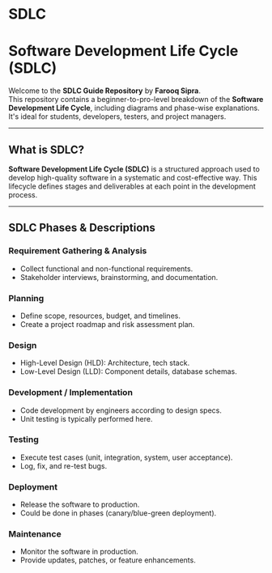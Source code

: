 # SDLC
# Software Development Life Cycle (SDLC)

Welcome to the **SDLC Guide Repository** by **Farooq Sipra**.  
This repository contains a beginner-to-pro-level breakdown of the **Software Development Life Cycle**, including diagrams and phase-wise explanations. It's ideal for students, developers, testers, and project managers.

---

## What is SDLC?

**Software Development Life Cycle (SDLC)** is a structured approach used to develop high-quality software in a systematic and cost-effective way. This lifecycle defines stages and deliverables at each point in the development process.

---

## SDLC Phases & Descriptions

### Requirement Gathering & Analysis
- Collect functional and non-functional requirements.
- Stakeholder interviews, brainstorming, and documentation.

### Planning
- Define scope, resources, budget, and timelines.
- Create a project roadmap and risk assessment plan.

### Design
- High-Level Design (HLD): Architecture, tech stack.
- Low-Level Design (LLD): Component details, database schemas.

### Development / Implementation
- Code development by engineers according to design specs.
- Unit testing is typically performed here.

### Testing
- Execute test cases (unit, integration, system, user acceptance).
- Log, fix, and re-test bugs.

### Deployment
- Release the software to production.
- Could be done in phases (canary/blue-green deployment).

### Maintenance
- Monitor the software in production.
- Provide updates, patches, or feature enhancements.


